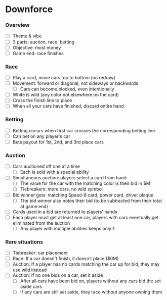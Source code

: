 # Downforce

### Overview

- [ ] Theme & vibe
- [ ] 3 parts: auction, race, betting
- [ ] Objective: most money
- [ ] Game end: race finishes

### Race

- [ ] Play a card, move cars top to bottom (no redraw)
- [ ] Movement: forward or diagonal, not sideways or backwards
  - [ ] Cars can become blocked, even intentionally
- [ ] White is wild (any color not elsewhere on the card)
- [ ] Cross the finish line to place
- [ ] When all your cars have finished, discard entire hand

### Betting

- [ ] Betting occurs when first car crosses the corresponding betting line
- [ ] Can bet on any player's car
- [ ] Bets payout for 1st, 2nd, and 3rd place cars

### Auction

- [ ] Cars auctioned off one at a time
  - [ ] Each is sold with a special ability
- [ ] Simultaneous auction: players select a card from hand
  - [ ] The value for the car with the matching color is their bid in $M
  - [ ] Tiebreakers: more cars, no wild symbol
- [ ] Bid winner gets: matching Speed-8 card, power card, driver plaque
  - [ ] The bid winner also notes their bid (to be subtracted from their total at game end)
- [ ] Cards used in a bid are returned to players' hands
- [ ] Each player must get at least one car, players with cars eventually get eliminated from the auction
  - [ ] Any player with multiple abilities keeps only 1

### Rare situations

- [ ] Tiebreaker: car placement
- [ ] Race: If a car doesn't finish, it doesn't place ($0M)
- [ ] Auction: If a player has no cards matching the car up for bid, they may use wild instead
- [ ] Auction: If no one bids on a car, set it aside
  - [ ] After all cars have been bid on, players without any cars bid the set aside cars
  - [ ] If any cars are still set aside, they race without anyone owning them
